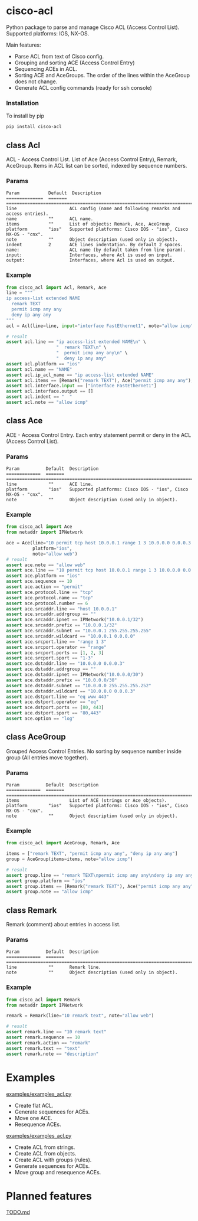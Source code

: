 # cisco-acl
Python package to parse and manage Cisco ACL (Access Control List).
Supported platforms: IOS, NX-OS.

Main features:
- Parse ACL from text of Cisco config.
- Grouping and sorting ACE (Access Control Entry)
- Sequencing ACEs in ACL.
- Sorting ACE and AceGroups. The order of the lines within the AceGroup does not change.
- Generate ACL config commands (ready for ssh console)


### Installation
To install by pip
```bash
pip install cisco-acl
```

## class Acl
ACL - Access Control List. List of  Ace (Access Control Entry), Remark, AceGroup.
Items in ACL list can be sorted, indexed by sequence numbers.

### Params

    Param           Default  Description
    ==============  =======  ========================================================================
    line                    ACL config (name and following remarks and access entries).
    name            ""      ACL name.
    items           ""      List of objects: Remark, Ace, AceGroup
    platform        "ios"   Supported platforms: Cisco IOS - "ios", Cisco NX-OS - "cnx".
    note            ""      Object description (used only in object).
    indent          2       ACE lines indentation. By default 2 spaces.
    name:                   ACL name (by default taken from line param).
    input:                  Interfaces, where Acl is used on input.
    output:                 Interfaces, where Acl is used on output.

### Example
```python
from cisco_acl import Acl, Remark, Ace
line = """
ip access-list extended NAME
  remark TEXT
  permit icmp any any
  deny ip any any
"""
acl = Acl(line=line, input="interface FastEthernet1", note="allow icmp")

# result
assert acl.line == "ip access-list extended NAME\n" \
                   "  remark TEXT\n" \
                   "  permit icmp any any\n" \
                   "  deny ip any any"
assert acl.platform == "ios"
assert acl.name == "NAME"
assert acl.ip_acl_name == "ip access-list extended NAME"
assert acl.items == [Remark("remark TEXT"), Ace("permit icmp any any"), Ace("deny ip any any")]
assert acl.interface.input == ["interface FastEthernet1"]
assert acl.interface.output == []
assert acl.indent == "  "
assert acl.note == "allow icmp"
```

## class Ace
ACE - Access Control Entry. Each entry statement permit or deny in the ACL (Access Control List).

### Params

    Param          Default  Description
    =============  =======  ========================================================================
    line            ""      ACE line.
    platform        "ios"   Supported platforms: Cisco IOS - "ios", Cisco NX-OS - "cnx".
    note            ""      Object description (used only in object).

### Example
```python
from cisco_acl import Ace
from netaddr import IPNetwork

ace = Ace(line="10 permit tcp host 10.0.0.1 range 1 3 10.0.0.0 0.0.0.3 eq www 443 log",
          platform="ios",
          note="allow web")
# result
assert ace.note == "allow web"
assert ace.line == "10 permit tcp host 10.0.0.1 range 1 3 10.0.0.0 0.0.0.3 eq www 443 log"
assert ace.platform == "ios"
assert ace.sequence == 10
assert ace.action == "permit"
assert ace.protocol.line == "tcp"
assert ace.protocol.name == "tcp"
assert ace.protocol.number == 6
assert ace.srcaddr.line == "host 10.0.0.1"
assert ace.srcaddr.addrgroup == ""
assert ace.srcaddr.ipnet == IPNetwork("10.0.0.1/32")
assert ace.srcaddr.prefix == "10.0.0.1/32"
assert ace.srcaddr.subnet == "10.0.0.1 255.255.255.255"
assert ace.srcaddr.wildcard == "10.0.0.1 0.0.0.0"
assert ace.srcport.line == "range 1 3"
assert ace.srcport.operator == "range"
assert ace.srcport.ports == [1, 2, 3]
assert ace.srcport.sport == "1-3"
assert ace.dstaddr.line == "10.0.0.0 0.0.0.3"
assert ace.dstaddr.addrgroup == ""
assert ace.dstaddr.ipnet == IPNetwork("10.0.0.0/30")
assert ace.dstaddr.prefix == "10.0.0.0/30"
assert ace.dstaddr.subnet == "10.0.0.0 255.255.255.252"
assert ace.dstaddr.wildcard == "10.0.0.0 0.0.0.3"
assert ace.dstport.line == "eq www 443"
assert ace.dstport.operator == "eq"
assert ace.dstport.ports == [80, 443]
assert ace.dstport.sport == "80,443"
assert ace.option == "log"
```


## class AceGroup
Grouped Access Control Entries. 
No sorting by sequence number inside group (All entries move together).

### Params

    Param          Default  Description
    =============  =======  ========================================================================
    items                   List of ACE (strings or Ace objects).
    platform        "ios"   Supported platforms: Cisco IOS - "ios", Cisco NX-OS - "cnx".
    note            ""      Object description (used only in object).

### Example
```python
from cisco_acl import AceGroup, Remark, Ace

items = ["remark TEXT", "permit icmp any any", "deny ip any any"]
group = AceGroup(items=items, note="allow icmp")

# result
assert group.line == "remark TEXT\npermit icmp any any\ndeny ip any any"
assert group.platform == "ios"
assert group.items == [Remark("remark TEXT"), Ace("permit icmp any any"), Ace("deny ip any any")]
assert group.note == "allow icmp"
```


## class Remark
Remark (comment) about entries in access list.

### Params

    Param          Default  Description
    =============  =======  ========================================================================
    line            ""      Remark line.
    note            ""      Object description (used only in object).

### Example
```python
from cisco_acl import Remark
from netaddr import IPNetwork

remark = Remark(line="10 remark text", note="allow web")

# result
assert remark.line == "10 remark text"
assert remark.sequence == 10
assert remark.action == "remark"
assert remark.text == "text"
assert remark.note == "description"
```


# Examples
[examples/examples_acl.py](examples/examples_acl.py) 
- Create flat ACL.
- Generate sequences for ACEs.
- Move one ACE.
- Resequence ACEs.

[examples/examples_acl.py](examples/examples_acl_objects.py) 
- Create ACL from strings.
- Create ACL from objects.
- Create ACL with groups (rules). 
- Generate sequences for ACEs.
- Move group and resequence ACEs.


# Planned features
[TODO.md](TODO.md) 
